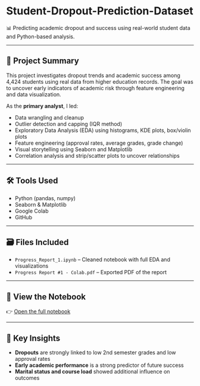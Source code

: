 # Student-Dropout-Prediction-Dataset

📊 Predicting academic dropout and success using real-world student data and Python-based analysis.

---

## 🧠 Project Summary

This project investigates dropout trends and academic success among 4,424 students using real data from higher education records. The goal was to uncover early indicators of academic risk through feature engineering and data visualization.

As the **primary analyst**, I led:
- Data wrangling and cleanup
- Outlier detection and capping (IQR method)
- Exploratory Data Analysis (EDA) using histograms, KDE plots, box/violin plots
- Feature engineering (approval rates, average grades, grade change)
- Visual storytelling using Seaborn and Matplotlib
- Correlation analysis and strip/scatter plots to uncover relationships

---

## 🛠 Tools Used
- Python (pandas, numpy)
- Seaborn & Matplotlib
- Google Colab
- GitHub

---

## 🗃 Files Included
- `Progress_Report_1.ipynb` – Cleaned notebook with full EDA and visualizations
- `Progress Report #1 - Colab.pdf` – Exported PDF of the report

---

## 📓 View the Notebook
👉 [Open the full notebook](Progress_Report_1.ipynb)

---

## 🚀 Key Insights
- **Dropouts** are strongly linked to low 2nd semester grades and low approval rates
- **Early academic performance** is a strong predictor of future success
- **Marital status and course load** showed additional influence on outcomes
